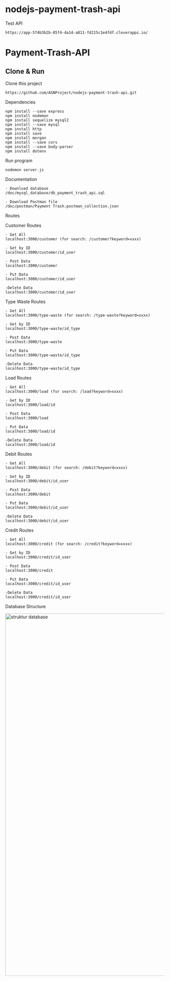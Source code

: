 # nodejs-payment-trash-api

Test API 
```
https://app-574b3b2b-05f4-4a14-a811-fd215c1e4fdf.cleverapps.io/
```


# Payment-Trash-API

## Clone & Run
Clone this project
```
https://github.com/ASNProject/nodejs-payment-trash-api.git
```
Dependencies
```
npm install --save express
npm install nodemon
npm install sequelize mysql2
npm install --save mysql
npm install http
npm install save
npm install morgan
npm install --save cors
npm install --save body-parser
npm install dotenv 
```
Run program
```
nodemon server.js
```
Documentation
```
- Download database
/doc/mysql_database/db_payment_trash_api.sql

- Download Postman file
/doc/postman/Payment Trash.postman_collection.json
```

Routes

Customer Routes
```
- Get All
localhost:3000/customer (for search: /customer?keyword=xxxx)

- Get by ID
localhost:3000/customer/id_user

- Post Data
localhost:3000/customer

- Put Data
localhost:3000/customer/id_user

-Delete Data
localhost:3000/customer/id_user
```


Type Waste Routes
```
- Get All
localhost:3000/type-waste (for search: /type-waste?keyword=xxxx)

- Get by ID
localhost:3000/type-waste/id_type

- Post Data
localhost:3000/type-waste

- Put Data
localhost:3000/type-waste/id_type

-Delete Data
localhost:3000/type-waste/id_type
```


Load Routes
```
- Get All
localhost:3000/load (for search: /load?keyword=xxxx)

- Get by ID
localhost:3000/load/id

- Post Data
localhost:3000/load

- Put Data
localhost:3000/load/id

-Delete Data
localhost:3000/load/id
```

Debit Routes
```
- Get All
localhost:3000/debit (for search: /debit?keyword=xxxx)

- Get by ID
localhost:3000/debit/id_user

- Post Data
localhost:3000/debit

- Put Data
localhost:3000/debit/id_user

-Delete Data
localhost:3000/debit/id_user
```

Credit Routes
```
- Get All
localhost:3000/credit (for search: /credit?keyword=xxxx)

- Get by ID
localhost:3000/credit/id_user

- Post Data
localhost:3000/credit

- Put Data
localhost:3000/credit/id_user

-Delete Data
localhost:3000/credit/id_user
```

Database Structure

<img width="1146" alt="struktur database" src="https://github.com/ASNProject/nodejs-payment-trash-api/assets/49858542/139c4dcf-19a6-4c7b-bd7c-fcd05e949e5d">


